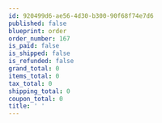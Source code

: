 ```yaml
---
id: 920499d6-ae56-4d30-b300-90f68f74e7d6
published: false
blueprint: order
order_number: 167
is_paid: false
is_shipped: false
is_refunded: false
grand_total: 0
items_total: 0
tax_total: 0
shipping_total: 0
coupon_total: 0
title: ' '
---
```

